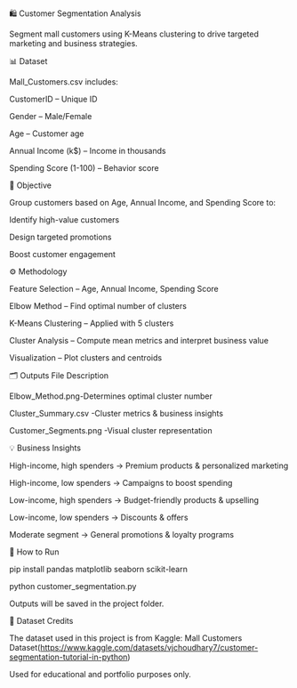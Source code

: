 🛍️ Customer Segmentation Analysis

Segment mall customers using K-Means clustering to drive targeted marketing and business strategies.

📊 Dataset

Mall_Customers.csv includes:

CustomerID – Unique ID

Gender – Male/Female

Age – Customer age

Annual Income (k$) – Income in thousands

Spending Score (1-100) – Behavior score

🎯 Objective

Group customers based on Age, Annual Income, and Spending Score to:

Identify high-value customers

Design targeted promotions

Boost customer engagement

⚙️ Methodology

Feature Selection – Age, Annual Income, Spending Score

Elbow Method – Find optimal number of clusters

K-Means Clustering – Applied with 5 clusters

Cluster Analysis – Compute mean metrics and interpret business value

Visualization – Plot clusters and centroids

🗂️ Outputs
File	Description

Elbow_Method.png-Determines optimal cluster number

Cluster_Summary.csv	-Cluster metrics & business insights

Customer_Segments.png	-Visual cluster representation

💡 Business Insights

High-income, high spenders → Premium products & personalized marketing

High-income, low spenders → Campaigns to boost spending

Low-income, high spenders → Budget-friendly products & upselling

Low-income, low spenders → Discounts & offers

Moderate segment → General promotions & loyalty programs

🚀 How to Run

pip install pandas matplotlib seaborn scikit-learn

python customer_segmentation.py


Outputs will be saved in the project folder.

📂 Dataset Credits

The dataset used in this project is from Kaggle:
Mall Customers Dataset(https://www.kaggle.com/datasets/vjchoudhary7/customer-segmentation-tutorial-in-python)

Used for educational and portfolio purposes only.
